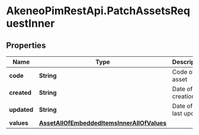# AkeneoPimRestApi.PatchAssetsRequestInner

## Properties

Name | Type | Description | Notes
------------ | ------------- | ------------- | -------------
**code** | **String** | Code of the asset | 
**created** | **String** | Date of creation | [optional] 
**updated** | **String** | Date of the last update | [optional] 
**values** | [**AssetAllOfEmbeddedItemsInnerAllOfValues**](AssetAllOfEmbeddedItemsInnerAllOfValues.md) |  | [optional] 


